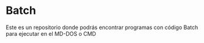 # Batch
Este es un repositorio donde podrás encontrar programas con código Batch para ejecutar en el MD-DOS o CMD
